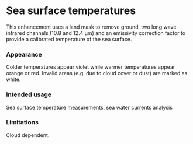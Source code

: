 # Sea surface temperatures

This enhancement uses a land mask to remove ground, two long wave infrared channels (10.8 and 12.4 µm) and an emissivity correction factor to provide a calibrated temperature of the sea surface.

### Appearance

Colder temperatures appear violet while warmer temperatures appear orange or red.
Invalid areas (e.g. due to cloud cover or dust) are marked as white.

### Intended usage

Sea surface temperature measurements, sea water currents analysis

### Limitations

Cloud dependent.